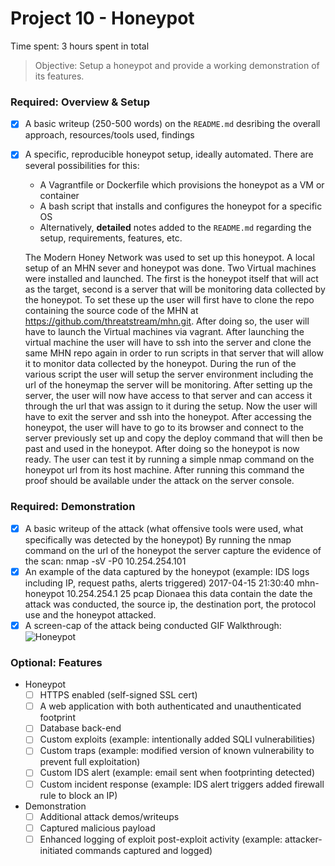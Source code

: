 # Project 10 - Honeypot

Time spent: 3 hours spent in total

> Objective: Setup a honeypot and provide a working demonstration of its features.

### Required: Overview & Setup

- [x] A basic writeup (250-500 words) on the `README.md` desribing the overall approach, resources/tools used, findings
- [x] A specific, reproducible honeypot setup, ideally automated. There are several possibilities for this:
	- A Vagrantfile or Dockerfile which provisions the honeypot as a VM or container
	- A bash script that installs and configures the honeypot for a specific OS
	- Alternatively, **detailed** notes added to the `README.md` regarding the setup, requirements, features, etc.
  
  The Modern Honey Network was used to set up this honeypot. A local setup of an MHN sever and honeypot was done. 
  Two Virtual machines were installed and launched. The first is the honeypot itself that will act as the target, second is
  a server that will be monitoring data collected by the honeypot. To set these up the user will first have to clone the
  repo containing the source code of the MHN at https://github.com/threatstream/mhn.git. After doing so, the user will have to 
  launch the Virtual machines via vagrant. After launching the virtual machine the user will have to ssh into the server and 
  clone the same MHN repo again in order to run scripts in that server that will allow it to monitor data collected by the 
  honeypot. During the run of the various script the user will setup the server environment including the url of the honeymap 
  the server will be monitoring. After setting up the server, the user will now have access to that server and can access it 
  through the url that was assign to it during the setup. Now the user will have to exit the server and ssh into the honeypot. 
  After accessing the honeypot, the user will have to go to its browser and connect to the server previously set up and copy 
  the deploy command that will then be past and used in the honeypot. After doing so the honeypot is now ready. The user can 
  test it by running a simple nmap command on the honeypot url from its host machine. After running this command the proof 
  should be available under the attack on the server console. 


### Required: Demonstration

- [x] A basic writeup of the attack (what offensive tools were used, what specifically was detected by the honeypot)
  By running the nmap command on the url of the honeypot the server capture the evidence of the scan: 
  nmap -sV -P0 10.254.254.101
- [x] An example of the data captured by the honeypot (example: IDS logs including IP, request paths, alerts triggered)
   2017-04-15 21:30:40      mhn-honeypot	10.254.254.1	25	pcap	     Dionaea
   this data contain the date the attack was conducted, the source ip, the destination port, the protocol use and the honeypot 
   attacked.
- [x] A screen-cap of the attack being conducted
  GIF Walkthrough: <img src='http://i.imgur.com/VJXr6c7.gif' title='Video Walkthrough' width='' alt='Honeypot' />
    
### Optional: Features
- Honeypot
	- [ ] HTTPS enabled (self-signed SSL cert)
	- [ ] A web application with both authenticated and unauthenticated footprint
	- [ ] Database back-end
	- [ ] Custom exploits (example: intentionally added SQLI vulnerabilities)
	- [ ] Custom traps (example: modified version of known vulnerability to prevent full exploitation)
	- [ ] Custom IDS alert (example: email sent when footprinting detected)
	- [ ] Custom incident response (example: IDS alert triggers added firewall rule to block an IP)
- Demonstration
	- [ ] Additional attack demos/writeups
	- [ ] Captured malicious payload
	- [ ] Enhanced logging of exploit post-exploit activity (example: attacker-initiated commands captured and logged)
